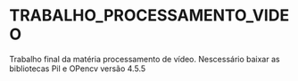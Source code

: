 # TRABALHO_PROCESSAMENTO_VIDEO
Trabalho final da matéria processamento de vídeo.
Nescessário baixar as bibliotecas Pil e OPencv versão 4.5.5
